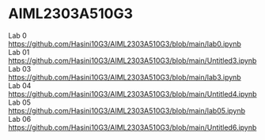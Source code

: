 # AIML2303A510G3
Lab 0  https://github.com/Hasini10G3/AIML2303A510G3/blob/main/lab0.ipynb         
Lab 01 https://github.com/Hasini10G3/AIML2303A510G3/blob/main/Untitled3.ipynb      
Lab 03 https://github.com/Hasini10G3/AIML2303A510G3/blob/main/lab3.ipynb         
Lab 04 https://github.com/Hasini10G3/AIML2303A510G3/blob/main/Untitled4.ipynb      
Lab 05 https://github.com/Hasini10G3/AIML2303A510G3/blob/main/lab05.ipynb     
Lab 06 https://github.com/Hasini10G3/AIML2303A510G3/blob/main/Untitled6.ipynb
